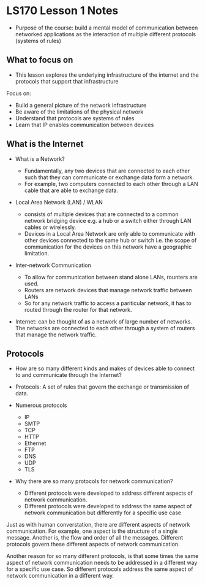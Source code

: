 # LS170 Lesson 1 Notes

-  Purpose of the course: build a mental model of communication between networked applications as the interaction of multiple different protocols (systems of rules)

## What to focus on

- This lesson explores the underlying infrastructure of the internet and the protocols that support that infrastructure

Focus on: 
- Build a general picture of the network infrastructure
- Be aware of the limitations of the physical network
- Understand that protocols are systems of rules
- Learn that IP enables communication between devices

## What is the Internet

- What is a Network?
  - Fundamentally, any two devices that are connected to each other such that they can communicate or exchange data form a network.
  - For example, two computers connected to each other through a LAN cable that are able to exchange data.

- Local Area Network (LAN) / WLAN
  - consists of multiple devices that are connected to a common network bridging device e.g. a hub or a switch either through LAN cables or wirelessly. 
  - Devices in a Local Area Network are only able to communicate with other devices connected to the same hub or switch i.e. the scope of communication for the devices on this network have a geographic limitation.

- Inter-network Communication
  - To allow for communication between stand alone LANs, rounters are used. 
  - Routers are network devices that manage network traffic between LANs
  - So for any network traffic to access a pariticular network, it has to routed through the router for that network.

- Internet: can be thought of as a network of large number of networks. The networks are connected to each other through a system of routers that manage the network traffic.

## Protocols

- How are so many different kinds and makes of devices able to connect to and communicate through the Internet?

- Protocols: A set of rules that govern the exchange or transmission of data.

- Numerous protocols
  - IP
  - SMTP
  - TCP
  - HTTP
  - Ethernet
  - FTP
  - DNS
  - UDP
  - TLS

- Why there are so many protocols for network communication?
  - Different protocols were developed to address different aspects of network communication.
  - Different protocols were developed to address the same aspect of network communication but differently for a specific use case

Just as with human converstation, there are different aspects of network communication. For example, one aspect is the structure of a single message. Another is, the flow and order of all the messages. Different protocols govern these different aspects of network communication. 

Another reason for so many different protocols, is that some times the same aspect of network communication needs to be addressed in a different way for a specific use case. So different protocols address the same aspect of network communication in a different way.



